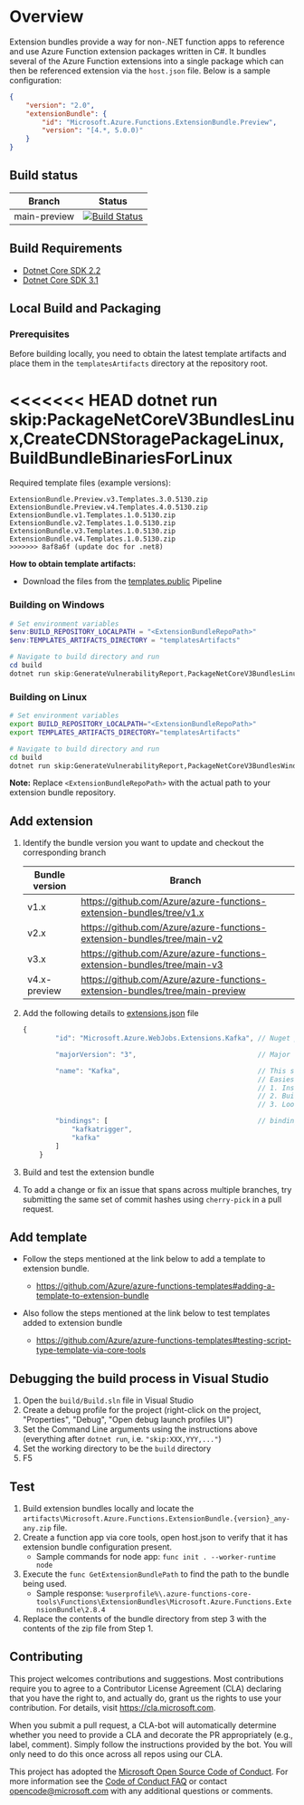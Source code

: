 # Overview

Extension bundles provide a way for non-.NET function apps to reference and use Azure Function extension packages written in C#. It bundles several of the Azure Function extensions into a single package which can then be referenced extension via the `host.json` file. Below is a sample configuration:

```Json
{
    "version": "2.0",
    "extensionBundle": {
        "id": "Microsoft.Azure.Functions.ExtensionBundle.Preview",
        "version": "[4.*, 5.0.0)"
    }
}
```

## Build status

|Branch|Status|
|------|------|
|main-preview|[![Build Status](https://azfunc.visualstudio.com/public/_apis/build/status/extension-bundles.public?branchName=main-preview)](https://azfunc.visualstudio.com/public/_build?definitionId=939&_a=summary&branchFilter=12530)|

## Build Requirements

- [Dotnet Core SDK 2.2](https://dotnet.microsoft.com/en-us/download/dotnet/2.2)
- [Dotnet Core SDK 3.1](https://dotnet.microsoft.com/en-us/download/dotnet/3.1)

## Local Build and Packaging

### Prerequisites

Before building locally, you need to obtain the latest template artifacts and place them in the `templatesArtifacts` directory at the repository root.

<<<<<<< HEAD
dotnet run skip:PackageNetCoreV3BundlesLinux,CreateCDNStoragePackageLinux,BuildBundleBinariesForLinux
=======
Required template files (example versions):

```
ExtensionBundle.Preview.v3.Templates.3.0.5130.zip
ExtensionBundle.Preview.v4.Templates.4.0.5130.zip
ExtensionBundle.v1.Templates.1.0.5130.zip
ExtensionBundle.v2.Templates.1.0.5130.zip
ExtensionBundle.v3.Templates.1.0.5130.zip
ExtensionBundle.v4.Templates.1.0.5130.zip
>>>>>>> 8af8a6f (update doc for .net8)
```

**How to obtain template artifacts:**

- Download the files from the [templates.public](https://dev.azure.com/azfunc/public/_build/results?buildId=221883) Pipeline

### Building on Windows

```powershell
# Set environment variables
$env:BUILD_REPOSITORY_LOCALPATH = "<ExtensionBundleRepoPath>"
$env:TEMPLATES_ARTIFACTS_DIRECTORY = "templatesArtifacts"

# Navigate to build directory and run
cd build
dotnet run skip:GenerateVulnerabilityReport,PackageNetCoreV3BundlesLinux,CreateCDNStoragePackageLinux
```

### Building on Linux

```bash
# Set environment variables
export BUILD_REPOSITORY_LOCALPATH="<ExtensionBundleRepoPath>"
export TEMPLATES_ARTIFACTS_DIRECTORY="templatesArtifacts"

# Navigate to build directory and run
cd build
dotnet run skip:GenerateVulnerabilityReport,PackageNetCoreV3BundlesWindows,CreateRUPackage,CreateCDNStoragePackage,CreateCDNStoragePackageWindows
```

**Note:** Replace `<ExtensionBundleRepoPath>` with the actual path to your extension bundle repository.


## Add extension

1. Identify the bundle version you want to update and checkout the corresponding branch

    |Bundle version | Branch |
    |------|------|
    | v1.x | https://github.com/Azure/azure-functions-extension-bundles/tree/v1.x |
    | v2.x | https://github.com/Azure/azure-functions-extension-bundles/tree/main-v2 |
    | v3.x | https://github.com/Azure/azure-functions-extension-bundles/tree/main-v3 |
    | v4.x-preview | https://github.com/Azure/azure-functions-extension-bundles/tree/main-preview |

2. Add the following details to [extensions.json](src/Microsoft.Azure.Functions.ExtensionBundle/extensions.json) file

    ```Javascript
    {
            "id": "Microsoft.Azure.WebJobs.Extensions.Kafka", // Nuget package id for the extension

            "majorVersion": "3",                              // Major version of the extension

            "name": "Kafka",                                  // This should match the name proprerty from bin/extensions.json in the generated output
                                                              // Easiest way to find out this is to perform the following steps.
                                                              // 1. Install the extension package to pre-compiled function app
                                                              // 2. Build the function app
                                                              // 3. Look at the bin/extension.json file in the output

            "bindings": [                                     // binding attributes supported by the extension.
                "kafkatrigger",
                "kafka"
            ]
        }
    ```

3. Build and test the extension bundle
4. To add a change or fix an issue that spans across multiple branches, try submitting the same set of commit hashes using `cherry-pick` in a pull request.

## Add template

- Follow the steps mentioned at the link below to add a template to extension bundle.
  - https://github.com/Azure/azure-functions-templates#adding-a-template-to-extension-bundle

- Also follow the steps mentioned at the link below to test templates added to extension bundle
  - https://github.com/Azure/azure-functions-templates#testing-script-type-template-via-core-tools

## Debugging the build process in Visual Studio

1. Open the `build/Build.sln` file in Visual Studio
1. Create a debug profile for the project (right-click on the project, "Properties", "Debug", "Open debug launch profiles UI")
1. Set the Command Line arguments using the instructions above (everything after `dotnet run`, i.e. `"skip:XXX,YYY,..."`)
1. Set the working directory to be the `build` directory
1. F5

## Test

1. Build extension bundles locally and locate the `artifacts\Microsoft.Azure.Functions.ExtensionBundle.{version}_any-any.zip` file.
2. Create a function app via core tools, open host.json to verify that it has extension bundle configuration present.
    - Sample commands for node app: `func init . --worker-runtime node`
3. Execute the `func GetExtensionBundlePath` to find the path to the bundle being used.
    - Sample response: `%userprofile%\.azure-functions-core-tools\Functions\ExtensionBundles\Microsoft.Azure.Functions.ExtensionBundle\2.8.4`
4. Replace the contents of the bundle directory from step 3 with the contents of the zip file from Step 1.

## Contributing

This project welcomes contributions and suggestions.  Most contributions require you to agree to a
Contributor License Agreement (CLA) declaring that you have the right to, and actually do, grant us
the rights to use your contribution. For details, visit https://cla.microsoft.com.

When you submit a pull request, a CLA-bot will automatically determine whether you need to provide
a CLA and decorate the PR appropriately (e.g., label, comment). Simply follow the instructions
provided by the bot. You will only need to do this once across all repos using our CLA.

This project has adopted the [Microsoft Open Source Code of Conduct](https://opensource.microsoft.com/codeofconduct/).
For more information see the [Code of Conduct FAQ](https://opensource.microsoft.com/codeofconduct/faq/) or
contact [opencode@microsoft.com](mailto:opencode@microsoft.com) with any additional questions or comments.
